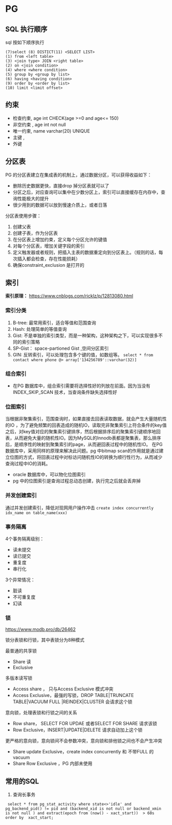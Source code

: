 # PG
## SQL 执行顺序
 sql 按如下顺序执行
```
(7)select (8) DISTICT(11) <SELECT LIST>
(1) from <left table>
(3) <join type> JOIN <right table>
(2) on <join condition>
(4) where <where condition>
(5) group by <group by list>
(6) having <having condition>
(9) order by <order by list>
(10) limit <limit offset>
```
## 约束
- 检查约束,  age int CHECK(age >=0 and age<= 150)
- 非空约束 , age int not null
- 唯一约束,  name varchar(20) UNIQUE
- 主键 ,
- 外键
## 分区表
  PG 的分区表建立在集成表的机制上，通过数据分区，可以获得收益如下：
  - 删除历史数据更快，直接drop 掉分区表就可以了
  - 分区之后，对应查询可以集中在少数分区上，索引可以直接缓存在内存中，查询性能极大的提升
  - 很少用到的数据可以放到慢速介质上，或者日落
  
  分区表使用步骤：
 1. 创建父表
 2. 创建子表，作为分区表
 3. 在分区表上增加约束，定义每个分区允许的键值
 4. 对每个分区表，增加关键字段的索引
 5. 定义触发器或者规则，把插入主表的数据重定向到分区表上。（规则的话，每次插入都会检查，存在性能损耗）
 6. 确保constraint_exclusion 是打开的
## 索引
**索引原理：** https://www.cnblogs.com/ricklz/p/12813080.html
### 索引分类
1. B-tree: 最常用索引，适合等值和范围查询
2. Hash: 处理简单的等值查询
3. Gist: 不是单独的索引类型，而是一种架构，这种架构之下，可以实现很多不同的索引策略
4. SP-Gist： space-partioned Gist ,空间分区索引
5. GIN: 反转索引，可以处理包含多个键的值，如数组等。
```select * from contact where phone @> array['134256789'::varchar(32)]```

### 组合索引
- 在PG 数据库中，组合索引需要将选择性好的列放在前面。因为当没有INDEX_SKIP_SCAN 技术，当查询条件缺失选择性好
### 位图索引
当根据非聚集索引，范围查询时，如果直接去回表读取数据，就会产生大量随机性的IO ，为了避免频繁的回表造成的随机IO，读取完非聚集索引上符合条件的key值之后，对key值对应的聚集索引键排序，然后根据排序后的聚集索引键顺序地回表，从而避免大量的随机性IO。因为MySQL的Innodb表都是聚集表，那么排序后，是顺序性的映射到聚集索引的page，从而避回表过程中的随机性IO。
在PG数据库中，采用同样的原理来解决此问题。pg 中bitmap scan的作用就是通过建立位图的方式，将回表过程中对标访问随机性IO的转换为顺行性行为，从而减少查询过程中IO的消耗。
- oracle 数据库中，可以物化位图索引
- pg 中的位图索引是查询过程总动态创建，执行完之后就会丢弃掉

### 并发创建索引

通过并发创建索引，降低对现网用户操作冲击
```create index concurrently idx_name on table_name(xxx) ```

### 事务隔离
4个事务隔离级别：
- 读未提交
- 读已提交
- 重复度
- 串行化

3个异常情况：
- 脏读
- 不可重复度
- 幻读

### 锁
https://www.modb.pro/db/26462

锁分表锁和行锁，其中表锁分为8种模式

最普通的共享锁
- Share 读
- Exclusive

多版本读写锁
- Access share ， 只与Access Exclusive 模式冲突
- Access Exclusive，最强的写锁，DROP TABLE|TRUNCATE TABLE|VACUUM FULL |REINDEX|CLUSTER 会请求这个锁

意向锁，处理表锁和行锁之间的关系
- Row share， SELECT FOR UPDAE 或者SELECT FOR SHARE 请求该锁
- Row Exclusive，INSERT|UPDATE|DELETE 请求自动加上这个锁

更严格的意向锁，意向锁间不会参数冲突，意向锁和排他锁之间也不会产生冲突
- Share update Exclusive，create index concurrently 和 不带FULL 的vacuum
- Share Row Exclusive  ，PG 内部未使用


## 常用的SQL 
1. 查询长事务

``` select * from pg_stat_activity where state<>'idle' and pg_backend_pid() != pid and (backend_xid is not null or backend_xmin is not null ) and extract(epoch from (now() - xact_start))  > 60s order by  xact_start;```
